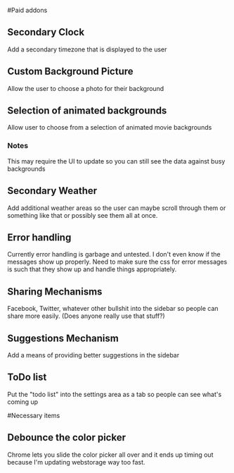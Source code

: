 #Paid addons

## Secondary Clock
Add a secondary timezone that is displayed to the user 

## Custom Background Picture
Allow the user to choose a photo for their background

## Selection of animated backgrounds
Allow user to choose from a selection of animated movie backgrounds
### Notes
This may require the UI to update so you can still see the data against busy backgrounds

## Secondary Weather
Add additional weather areas so the user can maybe scroll through them or something like that or possibly see them all at once.

## Error handling
Currently error handling is garbage and untested. I don't even know if the messages show up properly. Need to make sure the css for error messages is such that they show up and handle things appropriately.

## Sharing Mechanisms
Facebook, Twitter, whatever other bullshit into the sidebar so people can share more easily. (Does anyone really use that stuff?)

## Suggestions Mechanism
Add a means of providing better suggestions in the sidebar

## ToDo list
Put the "todo list" into the settings area as a tab so people can see what's coming up

#Necessary items

## Debounce the color picker
Chrome lets you slide the color picker all over and it ends up timing out because I'm updating webstorage way too fast.